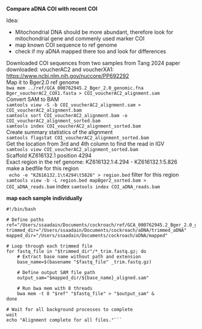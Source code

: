 **Compare aDNA COI with recent COI**


Idea:  
- Mitochondrial DNA should be more abundant, therefore look for mitochondrial gene and commenly used marker COI
- map known COI sequence to ref genome  
- check if my aDNA mapped there too and look for differences   

Downloaded COI sequences from two samples from Tang 2024 paper downloaded: voucherAC2 and voucherXA1:  
https://www.ncbi.nlm.nih.gov/nuccore/PP692292  
Map it to Bger2.0 ref genome  
```bwa mem ../ref/GCA_000762945.2_Bger_2.0_genomic.fna Bger_voucherAC2_COX1.fasta > COI_voucherAC2_alignment.sam```  
Convert SAM to BAM  
```samtools view -S -b COI_voucherAC2_alignment.sam > COI_voucherAC2_alignment.bam```  
```samtools sort COI_voucherAC2_alignment.bam -o COI_voucherAC2_alignment_sorted.bam```  
```samtools index COI_voucherAC2_alignment_sorted.bam```  
Create summary statistics of the alignment  
```samtools flagstat COI_voucherAC2_alignment_sorted.bam```  
Get the location from 3rd and 4th column to find the read in IGV  
```samtools view COI_voucherAC2_alignment_sorted.bam```  
Scaffold KZ616132.1	position 4294  
Exact region in the ref genome: KZ616132.1:4.294 - KZ616132.1:5.826  
make a bedfile for this region  
``` echo -e "KZ616132.1\t4294\t5826" > region.bed``` 
filter for this region  
```samtools view -b -L region.bed mapBger2_sorted.bam > COI_aDNA_reads.bam```
index
```samtools index COI_aDNA_reads.bam```


**map each sample individually**  
```
#!/bin/bash

# Define paths
ref="/Users/ssaadain/Documents/cockroach/ref/GCA_000762945.2_Bger_2.0_genomic.fna"
trimmed_dir="/Users/ssaadain/Documents/cockroach/aDNA/trimmed_aDNA"
mapped_dir="/Users/ssaadain/Documents/cockroach/aDNA/mapped"

# Loop through each trimmed file
for fastq_file in "$trimmed_dir"/*_trim.fastq.gz; do
    # Extract base name without path and extension
    base_name=$(basename "$fastq_file" _trim.fastq.gz)
    
    # Define output SAM file path
    output_sam="$mapped_dir/${base_name}_aligned.sam"
    
    # Run bwa mem with 8 threads
    bwa mem -t 8 "$ref" "$fastq_file" > "$output_sam" &
done

# Wait for all background processes to complete
wait
echo "Alignment complete for all files."```









